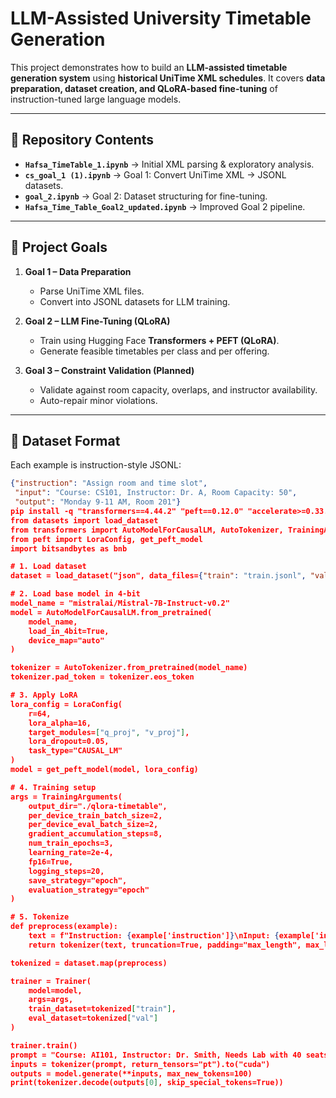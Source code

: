 # LLM-Assisted University Timetable Generation

This project demonstrates how to build an **LLM-assisted timetable generation system** using **historical UniTime XML schedules**. It covers **data preparation, dataset creation, and QLoRA-based fine-tuning** of instruction-tuned large language models.

---

## 📂 Repository Contents

- **`Hafsa_TimeTable_1.ipynb`** → Initial XML parsing & exploratory analysis.  
- **`cs_goal_1 (1).ipynb`** → Goal 1: Convert UniTime XML → JSONL datasets.  
- **`goal_2.ipynb`** → Goal 2: Dataset structuring for fine-tuning.  
- **`Hafsa_Time_Table_Goal2_updated.ipynb`** → Improved Goal 2 pipeline.  

---

## 🎯 Project Goals

1. **Goal 1 – Data Preparation**  
   - Parse UniTime XML files.  
   - Convert into JSONL datasets for LLM training.  

2. **Goal 2 – LLM Fine-Tuning (QLoRA)**  
   - Train using Hugging Face **Transformers + PEFT (QLoRA)**.  
   - Generate feasible timetables per class and per offering.  

3. **Goal 3 – Constraint Validation (Planned)**  
   - Validate against room capacity, overlaps, and instructor availability.  
   - Auto-repair minor violations.  

---

## 📑 Dataset Format

Each example is instruction-style JSONL:

```json
{"instruction": "Assign room and time slot",
 "input": "Course: CS101, Instructor: Dr. A, Room Capacity: 50",
 "output": "Monday 9-11 AM, Room 201"}
pip install -q "transformers==4.44.2" "peft==0.12.0" "accelerate>=0.33.0" "bitsandbytes==0.43.1" datasets
from datasets import load_dataset
from transformers import AutoModelForCausalLM, AutoTokenizer, TrainingArguments, Trainer
from peft import LoraConfig, get_peft_model
import bitsandbytes as bnb

# 1. Load dataset
dataset = load_dataset("json", data_files={"train": "train.jsonl", "val": "val.jsonl"})

# 2. Load base model in 4-bit
model_name = "mistralai/Mistral-7B-Instruct-v0.2"
model = AutoModelForCausalLM.from_pretrained(
    model_name,
    load_in_4bit=True,
    device_map="auto"
)

tokenizer = AutoTokenizer.from_pretrained(model_name)
tokenizer.pad_token = tokenizer.eos_token

# 3. Apply LoRA
lora_config = LoraConfig(
    r=64,
    lora_alpha=16,
    target_modules=["q_proj", "v_proj"],
    lora_dropout=0.05,
    task_type="CAUSAL_LM"
)
model = get_peft_model(model, lora_config)

# 4. Training setup
args = TrainingArguments(
    output_dir="./qlora-timetable",
    per_device_train_batch_size=2,
    per_device_eval_batch_size=2,
    gradient_accumulation_steps=8,
    num_train_epochs=3,
    learning_rate=2e-4,
    fp16=True,
    logging_steps=20,
    save_strategy="epoch",
    evaluation_strategy="epoch"
)

# 5. Tokenize
def preprocess(example):
    text = f"Instruction: {example['instruction']}\nInput: {example['input']}\nOutput: {example['output']}"
    return tokenizer(text, truncation=True, padding="max_length", max_length=512)

tokenized = dataset.map(preprocess)

trainer = Trainer(
    model=model,
    args=args,
    train_dataset=tokenized["train"],
    eval_dataset=tokenized["val"]
)

trainer.train()
prompt = "Course: AI101, Instructor: Dr. Smith, Needs Lab with 40 seats"
inputs = tokenizer(prompt, return_tensors="pt").to("cuda")
outputs = model.generate(**inputs, max_new_tokens=100)
print(tokenizer.decode(outputs[0], skip_special_tokens=True))

